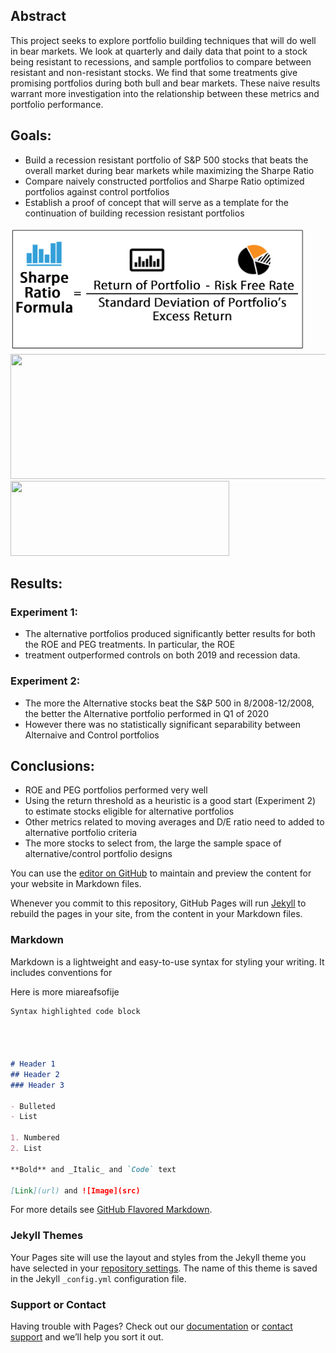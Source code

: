 ## Abstract

This project seeks to explore portfolio building techniques that will do well in bear markets. We look at quarterly and daily data that point to a stock being resistant to recessions, and sample portfolios to compare between resistant and non-resistant stocks. We find that some treatments give promising portfolios during both bull and bear markets. These naive results warrant more investigation into the relationship between these metrics and portfolio performance.


## Goals:
- Build a recession resistant portfolio of S&P 500 stocks that beats the overall market during bear markets while maximizing the Sharpe Ratio
- Compare naively constructed portfolios and Sharpe Ratio optimized portfolios against control portfolios
- Establish a proof of concept that will serve as a template for the continuation of building recession resistant portfolios 

<img src="https://github.com/capstonefiu2020/CAP2020_FINAL/blob/master/images/Sharpe_Ratio_Formula.png" width="470" height="200" />


<img src="https://github.com/capstonefiu2020/CAP2020_FINAL/blob/master/images/Sharpe_ratio.PNG" width="630" height="200" />
<img src="https://github.com/capstonefiu2020/CAP2020_FINAL/blob/master/images/Sharpe_ratio2.PNG" width="350" height="120" />





## Results:
### Experiment 1:
* The alternative portfolios produced significantly better results for both the ROE and PEG treatments. In particular, the ROE 
* treatment outperformed controls on both 2019 and recession data.

### Experiment 2:
* The more the Alternative stocks beat the S&P 500 in 8/2008-12/2008, the better the Alternative portfolio performed in Q1 of 2020
* However there was no statistically significant separability between Alternaive and Control portfolios

## Conclusions:
* ROE and PEG portfolios performed very well
* Using the return threshold as a heuristic is a good start (Experiment 2) to estimate stocks eligible for alternative portfolios 
* Other metrics related to moving averages and D/E ratio need to added to alternative portfolio criteria
* The more stocks to select from, the large the sample space of alternative/control portfolio designs





You can use the [editor on GitHub](https://github.com/capstonefiu2020/CAP2020_FINAL/edit/master/README.md) to maintain and preview the content for your website in Markdown files.

Whenever you commit to this repository, GitHub Pages will run [Jekyll](https://jekyllrb.com/) to rebuild the pages in your site, from the content in your Markdown files.

### Markdown


Markdown is a lightweight and easy-to-use syntax for styling your writing. It includes conventions for

Here is more miareafsofije


```markdown
Syntax highlighted code block




# Header 1
## Header 2
### Header 3

- Bulleted
- List

1. Numbered
2. List

**Bold** and _Italic_ and `Code` text

[Link](url) and ![Image](src)
```

For more details see [GitHub Flavored Markdown](https://guides.github.com/features/mastering-markdown/).

### Jekyll Themes

Your Pages site will use the layout and styles from the Jekyll theme you have selected in your [repository settings](https://github.com/capstonefiu2020/CAP2020_FINAL/settings). The name of this theme is saved in the Jekyll `_config.yml` configuration file.

### Support or Contact

Having trouble with Pages? Check out our [documentation](https://help.github.com/categories/github-pages-basics/) or [contact support](https://github.com/contact) and we’ll help you sort it out.
